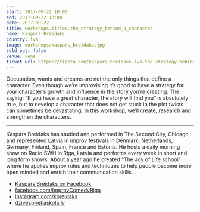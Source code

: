```yaml
---
start: 2017-09-22 10:00
end: 2017-09-22 13:00
date: 2017-09-22
title: workshops.titles.the_strategy_behind_a_character
name: Kaspars Breidaks
country: lva
image: workshops/kaspars_breidaks.jpg
sold_out: false
venue: vene
ticket_url: https://fienta.com/kaspars-breidaks-lva-the-strategy-behind-a-character
---
```


Occupation, wants and dreams are not the only things that define a character. Even
though we’re improvising it’s good to have a strategy for your character’s growth and
influence in the story you’re creating. The saying: “If you have a great character, the story
will find you” is absolutely true, but to develop a character that does not get stuck in the
plot twists can sometimes be devastating. In this workshop, we’ll create, research and
strengthen the characters.

---

Kaspars Breidaks has studied and performed in The Second City, Chicago and represented Latvia in improv festivals in Denmark, Netherlands, Germany, Finland, Spain, France and Estonia. He hosts a daily morning show on Radio SWH in Riga, Latvia and performs every week in short and long form shows. About a year ago he created “The Joy of Life school” where he applies improv rules and techniques to help people become more open minded and enrich their communication skills.

- [Kaspars Breidaks on Facebook](https://www.facebook.com/profile.php?id=652976129)
- [facebook.com/ImprovComedyRiga](https://www.facebook.com/ImprovComedyRiga/)
- [instagram.com/kbreidaks](https://www.instagram.com/kbreidaks/)
- [dzivespriekaskola.lv](http://www.dzivespriekaskola.lv/)
